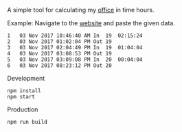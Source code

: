 A simple tool for calculating my [office](http://www.mitrmedia.com) in time hours.

Example: Navigate to the [website](https://z0h4n.github.io/in-time-calculator/) and paste the given data.<br>
```
1	03 Nov 2017 10:46:40 AM	In	19	02:15:24
2	03 Nov 2017 01:02:04 PM	Out	19
3	03 Nov 2017 02:04:49 PM	In	19	01:04:04
4	03 Nov 2017 03:08:53 PM	Out	19
5	03 Nov 2017 03:09:08 PM	In	20	00:04:04
6	03 Nov 2017 08:23:12 PM	Out	20
```

Development
```
npm install
npm start
```

Production
```
npm run build
```

